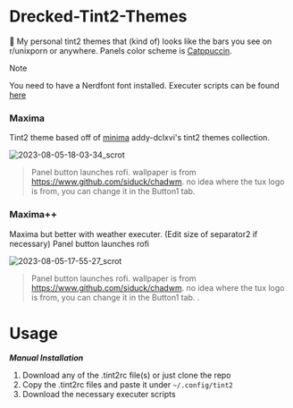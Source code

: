 # Drecked-Tint2-Themes
:toilet: My personal tint2 themes that (kind of) looks like the bars you see on r/unixporn or anywhere.
Panels color scheme is [Catppuccin](https://www.catppuccin.com).

> [!NOTE]
> You need to have a Nerdfont font installed. 
> Executer scripts can be found [here](https://github.com/addy-dlcxvi/almighty-dotfiles.)

### Maxima
Tint2 theme based off of [minima](https://github.com/addy-dclxvi/tint2-theme-collections#minima) addy-dclxvi's tint2 themes collection.

![2023-08-05-18-03-34_scrot](https://github.com/FanMclaine/Suspiscious-Tint2-Themes/assets/66262586/80471405-a8ba-4d6e-8fb9-d45f72131c47)
> Panel button launches rofi. 
> wallpaper is from https://www.github.com/siduck/chadwm. no idea where the tux logo is from, you can change it in the Button1 tab. 

### Maxima++
Maxima but better with weather executer. (Edit size of separator2 if necessary)
Panel button launches rofi

![2023-08-05-17-55-27_scrot](https://github.com/FanMclaine/Suspiscious-Tint2-Themes/assets/66262586/e3eea650-ac47-4a2a-8f01-3e01aaf9a907)
> Panel button launches rofi. 
> wallpaper is from https://www.github.com/siduck/chadwm. no idea where the tux logo is from, you can change it in the Button1 tab. . 

# Usage
***Manual Installation***
1. Download any of the .tint2rc file(s) or just clone the repo
2. Copy the .tint2rc files and paste it under `~/.config/tint2`
3. Download the necessary executer scripts
